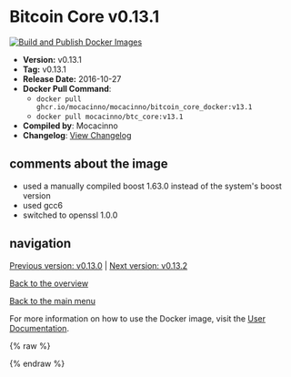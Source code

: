 # Bitcoin Core v0.13.1

[![Build and Publish Docker Images](https://github.com/mocacinno/bitcoin_core_docker/actions/workflows/build-and-publish.yml/badge.svg?branch=v13.1)](https://github.com/mocacinno/bitcoin_core_docker/actions/workflows/build-and-publish.yml)

- **Version:** v0.13.1
- **Tag:** v0.13.1
- **Release Date:** 2016-10-27
- **Docker Pull Command**:
  - `docker pull ghcr.io/mocacinno/mocacinno/bitcoin_core_docker:v13.1`
  - `docker pull mocacinno/btc_core:v13.1`
- **Compiled by**: Mocacinno
- **Changelog**: [View Changelog](https://github.com/bitcoin/bitcoin/blob/v0.13.1/doc/release-notes.md)

## comments about the image

- used a manually compiled boost 1.63.0 instead of the system's boost version
- used gcc6
- switched to openssl 1.0.0

## navigation

[Previous version: v0.13.0](./v13.0.md) | [Next version: v0.13.2](./v13.2.md)

[Back to the overview](./Readme.md)

[Back to the main menu](../Readme.md)

For more information on how to use the Docker image, visit the [User Documentation](../userdocs/Readme.md).

<!-- Google tag (gtag.js) -->
{% raw %}
<script async src="https://www.googletagmanager.com/gtag/js?id=G-BPC6NC6FF9"></script>
<script>
  window.dataLayer = window.dataLayer || [];
  function gtag(){dataLayer.push(arguments);}
  gtag('js', new Date());
  gtag('config', 'G-BPC6NC6FF9');
</script>
{% endraw %}
